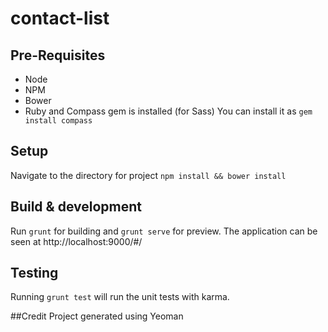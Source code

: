 # contact-list

## Pre-Requisites
- Node
- NPM
- Bower
- Ruby and Compass gem is installed (for Sass)
  You can install it as `gem install compass`

## Setup
Navigate to the directory for project
`npm install && bower install`

## Build & development
Run `grunt` for building and `grunt serve` for preview.
The application can be seen at http://localhost:9000/#/

## Testing
Running `grunt test` will run the unit tests with karma.


##Credit
Project generated using Yeoman
